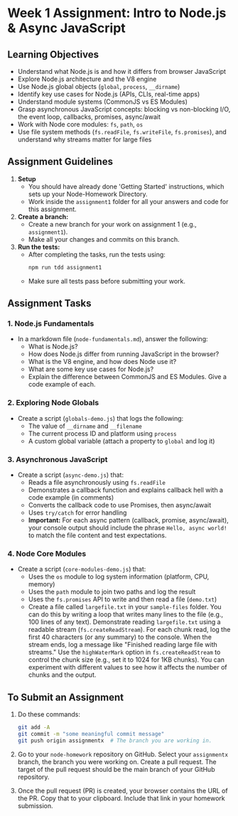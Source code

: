 # Week 1 Assignment: Intro to Node.js & Async JavaScript

## Learning Objectives
- Understand what Node.js is and how it differs from browser JavaScript
- Explore Node.js architecture and the V8 engine
- Use Node.js global objects (`global`, `process`, `__dirname`)
- Identify key use cases for Node.js (APIs, CLIs, real-time apps)
- Understand module systems (CommonJS vs ES Modules)
- Grasp asynchronous JavaScript concepts: blocking vs non-blocking I/O, the event loop, callbacks, promises, async/await
- Work with Node core modules: `fs`, `path`, `os`
- Use file system methods (`fs.readFile`, `fs.writeFile`, `fs.promises`), and understand why streams matter for large files

## Assignment Guidelines

1. **Setup**
   - You should have already done 'Getting Started' instructions, which sets up your Node-Homework Directory.
   - Work inside the `assignment1` folder for all your answers and code for this assignment.
2. **Create a branch:**
   - Create a new branch for your work on assignment 1 (e.g., `assignment1`).
   - Make all your changes and commits on this branch.
3. **Run the tests:**
   - After completing the tasks, run the tests using:
     ```bash
     npm run tdd assignment1
     ```
   - Make sure all tests pass before submitting your work.

## Assignment Tasks

### 1. Node.js Fundamentals
- In a markdown file (`node-fundamentals.md`), answer the following:
  - What is Node.js?
  - How does Node.js differ from running JavaScript in the browser?
  - What is the V8 engine, and how does Node use it?
  - What are some key use cases for Node.js?
  - Explain the difference between CommonJS and ES Modules. Give a code example of each.

### 2. Exploring Node Globals
- Create a script (`globals-demo.js`) that logs the following:
  - The value of `__dirname` and `__filename`
  - The current process ID and platform using `process`
  - A custom global variable (attach a property to `global` and log it)

### 3. Asynchronous JavaScript
- Create a script (`async-demo.js`) that:
  - Reads a file asynchronously using `fs.readFile`
  - Demonstrates a callback function and explains callback hell with a code example (in comments)
  - Converts the callback code to use Promises, then async/await
  - Uses `try/catch` for error handling
  - **Important:** For each async pattern (callback, promise, async/await), your console output should include the phrase `Hello, async world!` to match the file content and test expectations.


### 4. Node Core Modules
- Create a script (`core-modules-demo.js`) that:
  - Uses the `os` module to log system information (platform, CPU, memory)
  - Uses the `path` module to join two paths and log the result
  - Uses the `fs.promises` API to write and then read a file (`demo.txt`)
  - Create a file called `largefile.txt` in your `sample-files` folder. You can do this by writing a loop that writes many lines to the file (e.g., 100 lines of any text). Demonstrate reading `largefile.txt` using a readable stream (`fs.createReadStream`). For each chunk read, log the first 40 characters (or any summary) to the console. When the stream ends, log a message like "Finished reading large file with streams." Use the `highWaterMark` option in `fs.createReadStream` to control the chunk size (e.g., set it to 1024 for 1KB chunks). You can experiment with different values to see how it affects the number of chunks and the output.

## To Submit an Assignment

1. Do these commands:

    ```bash
    git add -A
    git commit -m "some meaningful commit message"
    git push origin assignmentx  # The branch you are working in.
    ```
2. Go to your `node-homework` repository on GitHub.  Select your `assignmentx` branch, the branch you were working on.  Create a pull request.  The target of the pull request should be the main branch of your GitHub repository.
3. Once the pull request (PR) is created, your browser contains the URL of the PR. Copy that to your clipboard.  Include that link in your homework submission.


